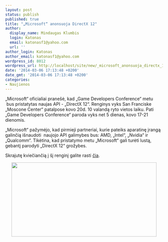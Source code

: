 ```yaml
---
layout: post
status: publish
published: true
title: "„Microsoft“ anonsuoja DirectX 12"
author:
  display_name: Mindaugas Klumbis
  login: Katonas
  email: katonasf1@yahoo.com
  url: ''
author_login: Katonas
author_email: katonasf1@yahoo.com
wordpress_id: 8012
wordpress_url: http://localhost/site/new/_microsoft_anonsuoja_directx_12/
date: '2014-03-06 17:13:48 +0200'
date_gmt: '2014-03-06 17:13:48 +0200'
categories:
- Naujienos
---
```

<p>
	&bdquo;Microsoft&ldquo; oficialiai prane&scaron;ė, kad &bdquo;Game Developers Conference&ldquo; metu &nbsp;bus pristatytas naujas API - &bdquo;DirectX 12&ldquo;. Renginys vyks San Franciske &bdquo;Moscone Center&ldquo; patalpose kovo 20d. 10 valandą ryto vietos laiku. Pati &bdquo;Game Developers Conference&ldquo; paroda vyks net 5 dienas, kovo 17-21 dienomis.</p>
<p>
	&bdquo;Microsoft&ldquo; pažymėjo, kad pirmieji partneriai, kurie pateiks aparatinę įrangą galinčią i&scaron;naudoti &nbsp;naujojo API galimybes bus: AMD, &bdquo;Intel&ldquo;, &bdquo;Nvidia&ldquo; ir &bdquo;Qualcomm&ldquo;. Tikėtina, kad pristatymo metu &bdquo;Microsoft&ldquo; gali turėti lustą, gebantį parodyti &bdquo;DirectX 12&ldquo; grožybes.</p>
<p>
	Skrajutę kviečiančią į &scaron;į renginį galite rasti <u><a href="http://blogs.msdn.com/b/directx/p/directx12.aspx">čia</a></u>.&nbsp;</p>
<p style="text-align: center;">
	<a href="http://technews.lt/userfiles/DirectX 12.JPG"><img alt="" src="http://technews.lt/userfiles/DirectX 12.JPG" style="width: 464px; height: 237px;" /></a></p>

